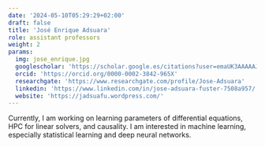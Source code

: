 ```yaml
---
date: '2024-05-10T05:29:29+02:00'
draft: false
title: 'José Enrique Adsuara'
role: assistant professors
weight: 2
params:
  img: jose_enrique.jpg
  googlescholar: 'https://scholar.google.es/citations?user=emaUK3AAAAAJ&hl=es'
  orcid: 'https://orcid.org/0000-0002-3842-965X'
  researchgate: 'https://www.researchgate.com/profile/Jose-Adsuara'
  linkedin: 'https://www.linkedin.com/in/jose-adsuara-fuster-7508a957/'
  website: 'https://jadsuafu.wordpress.com/'
---
```


Currently, I am working on learning parameters of differential equations, HPC for linear solvers, and causality. I am interested in machine learning, especially statistical learning and deep neural networks.
